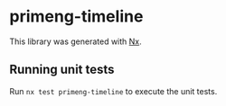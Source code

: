 # primeng-timeline

This library was generated with [Nx](https://nx.dev).

## Running unit tests

Run `nx test primeng-timeline` to execute the unit tests.
